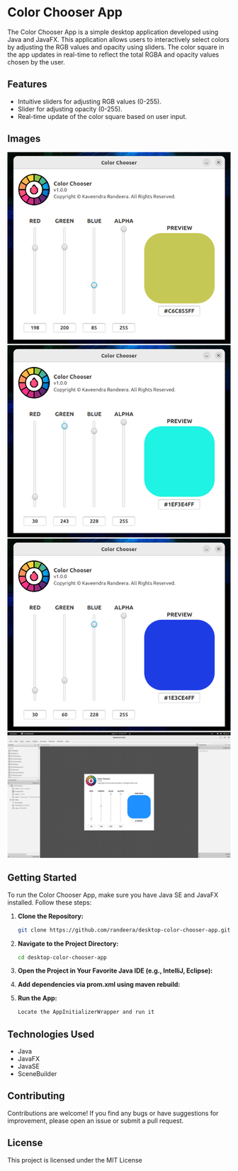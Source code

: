 # Color Chooser App

The Color Chooser App is a simple desktop application developed using Java and JavaFX. This application allows users to interactively select colors by adjusting the RGB values and opacity using sliders. The color square in the app updates in real-time to reflect the total RGBA and opacity values chosen by the user.

## Features

- Intuitive sliders for adjusting RGB values (0-255).
- Slider for adjusting opacity (0-255).
- Real-time update of the color square based on user input.

## Images
![Color Chooser App](src/main/resources/asset.img/1.png)
![Color Chooser App](src/main/resources/asset.img/2.png)
![Color Chooser App](src/main/resources/asset.img/3.png)
![Color Chooser App](src/main/resources/asset.img/4.png)

## Getting Started

To run the Color Chooser App, make sure you have Java SE and JavaFX installed. Follow these steps:

1. **Clone the Repository:**
   ```bash
   git clone https://github.com/randeera/desktop-color-chooser-app.git

2. **Navigate to the Project Directory:**
   ```bash
   cd desktop-color-chooser-app

3. **Open the Project in Your Favorite Java IDE (e.g., IntelliJ, Eclipse):**
4. **Add dependencies via prom.xml using maven rebuild:**

5. **Run the App:**
    ```bash
    Locate the AppInitializerWrapper and run it

## Technologies Used
- Java
- JavaFX
- JavaSE
- SceneBuilder

## Contributing
Contributions are welcome! If you find any bugs or have suggestions for improvement, please open an issue or submit a pull request.

## License
This project is licensed under the MIT License